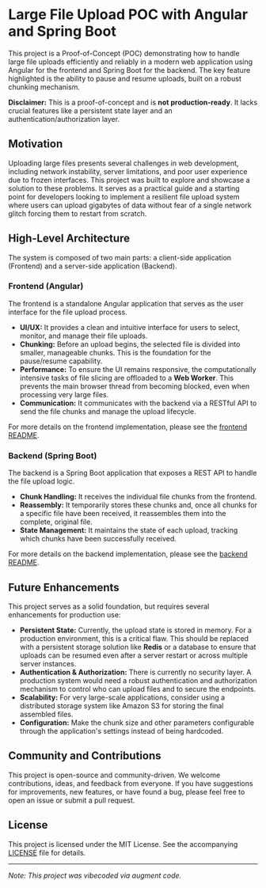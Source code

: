 # Large File Upload POC with Angular and Spring Boot

This project is a Proof-of-Concept (POC) demonstrating how to handle large file uploads efficiently and reliably in a modern web application using Angular for the frontend and Spring Boot for the backend. The key feature highlighted is the ability to pause and resume uploads, built on a robust chunking mechanism.

**Disclaimer:** This is a proof-of-concept and is **not production-ready**. It lacks crucial features like a persistent state layer and an authentication/authorization layer.

## Motivation

Uploading large files presents several challenges in web development, including network instability, server limitations, and poor user experience due to frozen interfaces. This project was built to explore and showcase a solution to these problems. It serves as a practical guide and a starting point for developers looking to implement a resilient file upload system where users can upload gigabytes of data without fear of a single network glitch forcing them to restart from scratch.

## High-Level Architecture

The system is composed of two main parts: a client-side application (Frontend) and a server-side application (Backend).

### Frontend (Angular)

The frontend is a standalone Angular application that serves as the user interface for the file upload process.

-   **UI/UX:** It provides a clean and intuitive interface for users to select, monitor, and manage their file uploads.
-   **Chunking:** Before an upload begins, the selected file is divided into smaller, manageable chunks. This is the foundation for the pause/resume capability.
-   **Performance:** To ensure the UI remains responsive, the computationally intensive tasks of file slicing are offloaded to a **Web Worker**. This prevents the main browser thread from becoming blocked, even when processing very large files.
-   **Communication:** It communicates with the backend via a RESTful API to send the file chunks and manage the upload lifecycle.

For more details on the frontend implementation, please see the [frontend README](frontend/README.md).

### Backend (Spring Boot)

The backend is a Spring Boot application that exposes a REST API to handle the file upload logic.

-   **Chunk Handling:** It receives the individual file chunks from the frontend.
-   **Reassembly:** It temporarily stores these chunks and, once all chunks for a specific file have been received, it reassembles them into the complete, original file.
-   **State Management:** It maintains the state of each upload, tracking which chunks have been successfully received.

For more details on the backend implementation, please see the [backend README](backend/README.md).

## Future Enhancements

This project serves as a solid foundation, but requires several enhancements for production use:

*   **Persistent State:** Currently, the upload state is stored in memory. For a production environment, this is a critical flaw. This should be replaced with a persistent storage solution like **Redis** or a database to ensure that uploads can be resumed even after a server restart or across multiple server instances.
*   **Authentication & Authorization:** There is currently no security layer. A production system would need a robust authentication and authorization mechanism to control who can upload files and to secure the endpoints.
*   **Scalability:** For very large-scale applications, consider using a distributed storage system like Amazon S3 for storing the final assembled files.
*   **Configuration:** Make the chunk size and other parameters configurable through the application's settings instead of being hardcoded.

## Community and Contributions

This project is open-source and community-driven. We welcome contributions, ideas, and feedback from everyone. If you have suggestions for improvements, new features, or have found a bug, please feel free to open an issue or submit a pull request.

## License

This project is licensed under the MIT License. See the accompanying [LICENSE](LICENSE) file for details.

---
*Note: This project was vibecoded via augment code.*